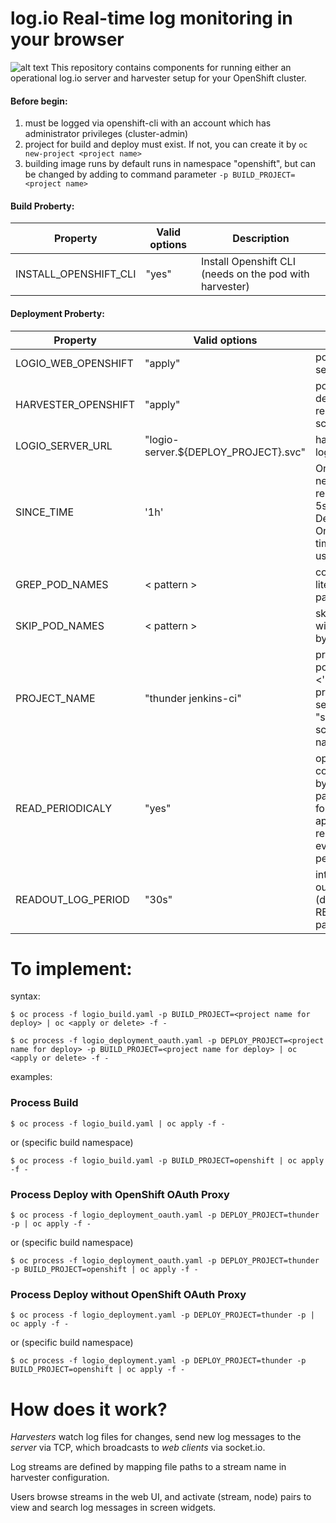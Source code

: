 # log.io Real-time log monitoring in your browser

![alt text](https://raw.githubusercontent.com/ros-kamach/log.io_openshift/master/logio.png)
This repository contains components for running either an operational log.io server and harvester setup for your OpenShift cluster. 

#### Before begin:
1) must be logged via openshift-cli with an account which has administrator privileges (cluster-admin)
2) project for build and deploy must exist. If not, you can create it by ```oc new-project <project name>```
3) building image runs by default runs in namespace "openshift", but can be changed by adding to command parameter ```-p BUILD_PROJECT=<project name> ```

#### Build Proberty:
| Property                | Valid options   | Description                        |
|-------------------------|-----------------|------------------------------------|         
| INSTALL_OPENSHIFT_CLI | "yes"    | Install Openshift CLI (needs on the pod with harvester) |

#### Deployment Proberty:
| Property                | Valid options   | Description                        |
|-------------------------|-----------------|------------------------------------|
| LOGIO_WEB_OPENSHIFT     |               "apply"                 | pod with log.io server demon  |
| HARVESTER_OPENSHIFT     |               "apply"                 | pod with harvester demon and resource discovery script  |
| LOGIO_SERVER_URL        | "logio-server.${DEPLOY_PROJECT}.svc"  | harvester sends logs to this URL |
| SINCE_TIME              |                 '1h'                  | Only return logs newer than a relative duration like 5s, 2m, or 3h. Defaults to all logs. Only one of since-time / since may be used.  |
| GREP_POD_NAMES           |              < pattern >             | connect pods with literal matched by pattern only |
| SKIP_POD_NAMES          |               < pattern >             | skip pod names with literal matched by pattern |
| PROJECT_NAME            |          "thunder jenkins-ci"         | project to scan for pod logs ("<1> <'n'>..." Attention projects must be separated by "space"). If empty it scans all project names |
| READ_PERIODICALY        |                "yes"                  | open and close connection to pods by applying parameter "--follow=false" and applying script to restart and read out every pod periodically |
| READOUT_LOG_PERIOD      |                "30s"                  | interval of reading out logs from pods (depends on READ_PERIODICALY parameter) |

# To implement:

syntax:
```
$ oc process -f logio_build.yaml -p BUILD_PROJECT=<project name for deploy> | oc <apply or delete> -f - 
```
```
$ oc process -f logio_deployment_oauth.yaml -p DEPLOY_PROJECT=<project name for deploy> -p BUILD_PROJECT=<project name for deploy> | oc <apply or delete> -f - 
```
examples:
### Process Build
```
$ oc process -f logio_build.yaml | oc apply -f -
```
or (specific build namespace)
```
$ oc process -f logio_build.yaml -p BUILD_PROJECT=openshift | oc apply -f -
```
### Process Deploy with OpenShift OAuth Proxy
```
$ oc process -f logio_deployment_oauth.yaml -p DEPLOY_PROJECT=thunder -p | oc apply -f -
```
or (specific build namespace)
```
$ oc process -f logio_deployment_oauth.yaml -p DEPLOY_PROJECT=thunder -p BUILD_PROJECT=openshift | oc apply -f -
```
### Process Deploy without OpenShift OAuth Proxy
```
$ oc process -f logio_deployment.yaml -p DEPLOY_PROJECT=thunder -p | oc apply -f -
```
or (specific build namespace)
```
$ oc process -f logio_deployment.yaml -p DEPLOY_PROJECT=thunder -p BUILD_PROJECT=openshift | oc apply -f -
```

# How does it work?

*Harvesters* watch log files for changes, send new log messages to the *server* via TCP, which broadcasts to *web clients* via socket.io.

Log streams are defined by mapping file paths to a stream name in harvester configuration.

Users browse streams in the web UI, and activate (stream, node) pairs to view and search log messages in screen widgets.